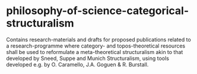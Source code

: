 # philosophy-of-science-categorical-structuralism
Contains research-materials and drafts for proposed publications related to a research-programme where category- and topos-theoretical resources shall be used to reformulate a meta-theoretical structuralism akin to that developed by Sneed, Suppe and Munich Structuralism, using tools developed e.g. by O. Caramello, J.A. Goguen &amp; R. Burstall.
